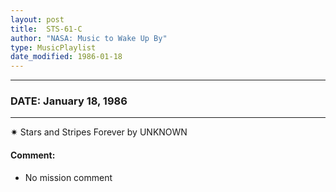```yaml
---
layout: post
title:  STS-61-C
author: "NASA: Music to Wake Up By"
type: MusicPlaylist
date_modified: 1986-01-18
---
```


----
### DATE: January 18, 1986
----
✷ Stars and Stripes Forever by UNKNOWN

#### Comment:
* No mission comment
